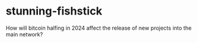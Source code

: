# stunning-fishstick
How will bitcoin halfing in 2024 affect the release of new projects into the main network?
